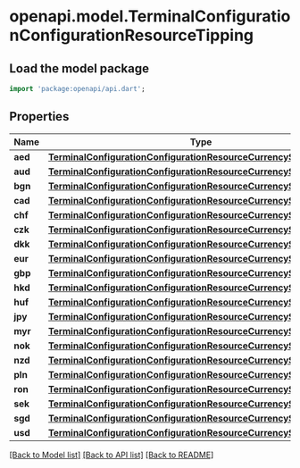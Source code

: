 # openapi.model.TerminalConfigurationConfigurationResourceTipping

## Load the model package
```dart
import 'package:openapi/api.dart';
```

## Properties
Name | Type | Description | Notes
------------ | ------------- | ------------- | -------------
**aed** | [**TerminalConfigurationConfigurationResourceCurrencySpecificConfig**](TerminalConfigurationConfigurationResourceCurrencySpecificConfig.md) |  | [optional] 
**aud** | [**TerminalConfigurationConfigurationResourceCurrencySpecificConfig**](TerminalConfigurationConfigurationResourceCurrencySpecificConfig.md) |  | [optional] 
**bgn** | [**TerminalConfigurationConfigurationResourceCurrencySpecificConfig**](TerminalConfigurationConfigurationResourceCurrencySpecificConfig.md) |  | [optional] 
**cad** | [**TerminalConfigurationConfigurationResourceCurrencySpecificConfig**](TerminalConfigurationConfigurationResourceCurrencySpecificConfig.md) |  | [optional] 
**chf** | [**TerminalConfigurationConfigurationResourceCurrencySpecificConfig**](TerminalConfigurationConfigurationResourceCurrencySpecificConfig.md) |  | [optional] 
**czk** | [**TerminalConfigurationConfigurationResourceCurrencySpecificConfig**](TerminalConfigurationConfigurationResourceCurrencySpecificConfig.md) |  | [optional] 
**dkk** | [**TerminalConfigurationConfigurationResourceCurrencySpecificConfig**](TerminalConfigurationConfigurationResourceCurrencySpecificConfig.md) |  | [optional] 
**eur** | [**TerminalConfigurationConfigurationResourceCurrencySpecificConfig**](TerminalConfigurationConfigurationResourceCurrencySpecificConfig.md) |  | [optional] 
**gbp** | [**TerminalConfigurationConfigurationResourceCurrencySpecificConfig**](TerminalConfigurationConfigurationResourceCurrencySpecificConfig.md) |  | [optional] 
**hkd** | [**TerminalConfigurationConfigurationResourceCurrencySpecificConfig**](TerminalConfigurationConfigurationResourceCurrencySpecificConfig.md) |  | [optional] 
**huf** | [**TerminalConfigurationConfigurationResourceCurrencySpecificConfig**](TerminalConfigurationConfigurationResourceCurrencySpecificConfig.md) |  | [optional] 
**jpy** | [**TerminalConfigurationConfigurationResourceCurrencySpecificConfig**](TerminalConfigurationConfigurationResourceCurrencySpecificConfig.md) |  | [optional] 
**myr** | [**TerminalConfigurationConfigurationResourceCurrencySpecificConfig**](TerminalConfigurationConfigurationResourceCurrencySpecificConfig.md) |  | [optional] 
**nok** | [**TerminalConfigurationConfigurationResourceCurrencySpecificConfig**](TerminalConfigurationConfigurationResourceCurrencySpecificConfig.md) |  | [optional] 
**nzd** | [**TerminalConfigurationConfigurationResourceCurrencySpecificConfig**](TerminalConfigurationConfigurationResourceCurrencySpecificConfig.md) |  | [optional] 
**pln** | [**TerminalConfigurationConfigurationResourceCurrencySpecificConfig**](TerminalConfigurationConfigurationResourceCurrencySpecificConfig.md) |  | [optional] 
**ron** | [**TerminalConfigurationConfigurationResourceCurrencySpecificConfig**](TerminalConfigurationConfigurationResourceCurrencySpecificConfig.md) |  | [optional] 
**sek** | [**TerminalConfigurationConfigurationResourceCurrencySpecificConfig**](TerminalConfigurationConfigurationResourceCurrencySpecificConfig.md) |  | [optional] 
**sgd** | [**TerminalConfigurationConfigurationResourceCurrencySpecificConfig**](TerminalConfigurationConfigurationResourceCurrencySpecificConfig.md) |  | [optional] 
**usd** | [**TerminalConfigurationConfigurationResourceCurrencySpecificConfig**](TerminalConfigurationConfigurationResourceCurrencySpecificConfig.md) |  | [optional] 

[[Back to Model list]](../README.md#documentation-for-models) [[Back to API list]](../README.md#documentation-for-api-endpoints) [[Back to README]](../README.md)


